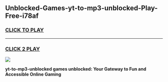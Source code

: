 
## Unblocked-Games-yt-to-mp3-unblocked-Play-Free-i78af
<h3>
<a href="https://premium76.site?title=yt-to-mp3-unblocked&ref=18A1">CLICK TO PLAY</a></h3>
<hr>

<h3>
<a href="https://premium76.site?title=yt-to-mp3-unblocked&ref=18A1">CLICK 2 PLAY</a>
  
</h3>

<a href="https://premium76.site?title=yt-to-mp3-unblocked&ref=18A1"><img src="https://clearcache.store/games.png"></a>


**yt-to-mp3-unblocked games unblocked: Your Gateway to Fun and Accessible Online Gaming**

